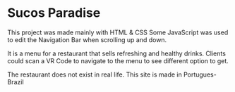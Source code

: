 # Sucos Paradise
 
This project was made mainly with HTML & CSS
Some JavaScript was used to edit the Navigation Bar when scrolling up and down.

It is a menu for a restaurant that sells refreshing and healthy drinks. Clients could scan a VR Code to navigate to the menu to see different option to get. 

The restaurant does not exist in real life.
This site is made in Portugues-Brazil
